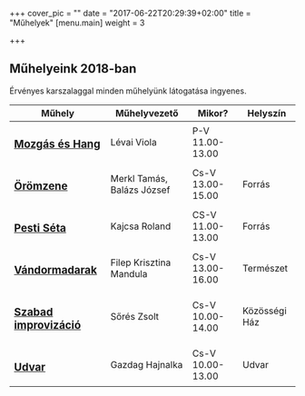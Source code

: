 +++
cover_pic = ""
date = "2017-06-22T20:29:39+02:00"
title = "Műhelyek"
[menu.main]
weight = 3

+++
<h2>Műhelyeink 2018-ban</h2>
<p>Érvényes karszalaggal minden műhelyünk látogatása ingyenes.</p>
<table class="table custom-table">
<thead>
<th>Műhely</th>
<th>Műhelyvezető</th>
<th>Mikor?</th>
<th>Helyszín</th>
</thead>
<tbody>
<tr>
<td><h3><a href="/artist/mozgas-es-hang">Mozgás és Hang</a></h3></td>
<td>Lévai Viola</td>
<td>P-V 11.00-13.00</td>
<td></td>
</tr>
<tr>
<td><h3><a href="/artist/oromzene">Örömzene</a></h3></td>
<td>Merkl Tamás, Balázs József</td>
<td>Cs-V 13.00-15.00</td>
<td>Forrás</td>
</tr>
<tr>
<td><h3><a href="/artist/kajcsa-roland">Pesti Séta</a></h3></td>
<td>Kajcsa Roland</td>
<td>CS-V 11.00-13.00</td>
<td>Forrás</td>
</tr>
<tr>
<td><h3><a href="/artist/vandormadarak">Vándormadarak</a></h3></td>
<td>Filep Krisztina Mandula</td>
<td>Cs-V 13.00-16.00</td>
<td>Természet</td>
</tr>
<tr>
<td><h3><a href="/artist/szabad-improvizacio">Szabad improvizáció</a></h3></td>
<td>Sőrés Zsolt</td>
<td>Cs-V 10.00-14.00</td>
<td>Közösségi Ház</td>
</tr>
<tr>
<td><h3><a href="/artist/udvar">Udvar</a></h3></td>
<td>Gazdag Hajnalka</td>
<td>Cs-V 10.00-13.00</td>
<td>Udvar</td>
</tr>
</tbody>
</table>